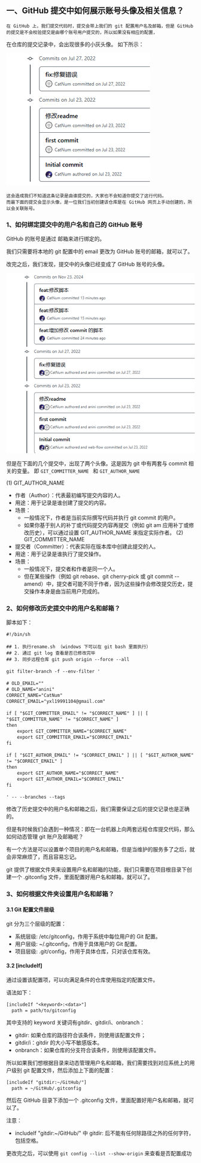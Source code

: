 ## 一、GitHub 提交中如何展示账号头像及相关信息？

    在 GitHub 上，我们提交代码时，提交会带上我们的 git 配置用户名及邮箱，但是 GitHub 的提交是不会校验提交是由哪个账号用户提交的，所以如果没有相应的配置，
在仓库的提交记录中，会出现很多的小灰头像。
    如下所示：

![1-1.png](pictures/1-1.png)

    这会造成我们不知道这条记录是由谁提交的，大家也不会知道你提交了这行代码。
    而最下面的提交会显示头像，是一位我们当初创建该仓库是在 GitHub 网页上手动创建的，所以会关联账号。

### 1、如何绑定提交中的用户名和自己的 GitHub 账号

GitHub 的账号是通过 邮箱来进行绑定的。

我们只需要将本地的 git 配置中的 email 更改为 GitHub 账号的邮箱，就可以了。

改完之后，我们发现，提交中的头像已经变成了 GitHub 账号的头像。

![1-1-1.png](pictures/1-1-1.png)

但是在下面的几个提交中，出现了两个头像。这是因为 git 中有两套与 commit 相关的变量。
即 `GIT_COMMITTER_NAME ` 和 `GIT_AUTHOR_NAME`

(1) GIT_AUTHOR_NAME
- 作者（Author）：代表最初编写提交内容的人。
- 用途：用于记录是谁创建了提交的内容。
- 场景：
  - 一般情况下，作者是当前实际撰写代码并执行 git commit 的用户。
  - 如果你基于别人的补丁或代码提交内容再提交（例如 git am 应用补丁或修改历史），可以通过设置 GIT_AUTHOR_NAME 来指定实际作者。
(2) GIT_COMMITTER_NAME 
- 提交者（Committer）：代表实际在版本库中创建此提交的人。
- 用途：用于记录是谁执行了提交操作。
- 场景：
  - 一般情况下，提交者和作者是同一个人。
  - 但在某些操作（例如 git rebase、git cherry-pick 或 git commit --amend）中，提交者可能不同于作者，因为这些操作会修改提交历史，提交操作本身是由当前用户完成的。

### 2、如何修改历史提交中的用户名和邮箱？

脚本如下：
```shell
#!/bin/sh

## 1. 执行rename.sh （windows 下可以在 git bash 里面执行）
## 2. 通过 git log 查看是否已修改完毕
## 3. 同步远程仓库 git push origin --force --all

git filter-branch -f --env-filter '

# OLD_EMAIL=""
# OLD_NAME="anini"
CORRECT_NAME="CatNum"
CORRECT_EMAIL="yxl19991104@gmail.com"

if [ "$GIT_COMMITTER_EMAIL" != "$CORRECT_NAME" ] || [ "$GIT_COMMITTER_NAME" != "$CORRECT_NAME" ]
then
    export GIT_COMMITTER_NAME="$CORRECT_NAME"
    export GIT_COMMITTER_EMAIL="$CORRECT_EMAIL"
fi

if [ "$GIT_AUTHOR_EMAIL" != "$CORRECT_EMAIL" ] || [ "$GIT_AUTHOR_NAME" != "$CORRECT_EMAIL" ]
then
    export GIT_AUTHOR_NAME="$CORRECT_NAME"
    export GIT_AUTHOR_EMAIL="$CORRECT_EMAIL"
fi

' -- --branches --tags
```

修改了历史提交中的用户名和邮箱之后，我们需要保证之后的提交记录也是正确的。

但是有时候我们会遇到一种情况：即在一台机器上向两套远程仓库提交代码，那么如何动态管理 git 账户及邮箱呢？

有一个方法是可以设置单个项目的用户名和邮箱，但是当维护的服务多了之后，就会非常麻烦了，而且容易忘记。

git 提供了根据文件夹来设置用户名和邮箱的功能，我们只需要在项目根目录下创建一个 .gitconfig 文件，里面配置好用户名和邮箱，就可以了。

### 3、如何根据文件夹设置用户名和邮箱？


#### 3.1 Git 配置文件层级

git 分为三个层级的配置：
- 系统层级: /etc/gitconfig，作用于系统中每位用户的 Git 配置。
- 用户层级: ~/.gitconfig，作用于具体用户的 Git 配置。
- 项目层级: .git/config，作用于具体仓库，只对该仓库有效。

#### 3.2 [includeIf]

通过设置该配置项，可以向满足条件的仓库使用指定的配置文件。

语法如下：
```shell
[includeIf "<keyword>:<data>"]
  path = path/to/gitconfig
```

其中支持的 keyword 关键词有gitdir、gitdir/i、onbranch：
- gitdir: 如果仓库的路径符合该条件，则使用该配置文件；
- gitdir/i：gitdir 的大小写不敏感版本。
- onbranch：如果仓库的分支符合该条件，则使用该配置文件。

所以如果我们想根据目录来动态管理用户名和邮箱，我们需要找到对应系统上的用户级别 git 配置文件，然后添加上下面的配置：

```shell
[includeIf "gitdir:~/GitHub/"]
  path = ~/GitHub/.gitconfig
```

然后在 GitHub 目录下添加一个 .gitconfig 文件，里面配置好用户名和邮箱，就可以了。

注意：
- includeIf "gitdir:~/GitHub/" 中 gitdir: 后不能有任何除路径之外的任何字符，包括空格。

更改完之后，可以使用 `git config --list --show-origin` 来查看是否配置成功

